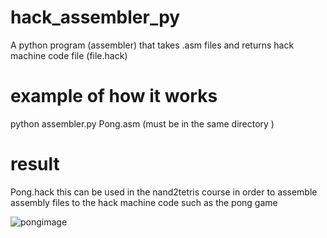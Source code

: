 # hack_assembler_py
A python program (assembler) that takes .asm files and returns hack machine code file (file.hack) 
# example of how it works 
python assembler.py Pong.asm (must be in the same directory )
# result 
Pong.hack 
this can be used in the nand2tetris course in order to assemble assembly files to the hack machine code such as the pong game 

![pongimage](https://github.com/mahmoudbk/hack_assembler_py/assets/67480323/72fd7622-e9d7-4999-9a42-4ed86e29c584)

